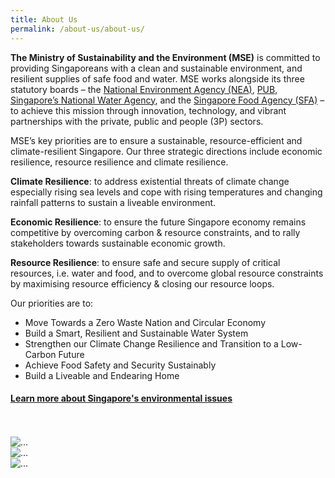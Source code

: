 ```yaml
---
title: About Us
permalink: /about-us/about-us/
---
```


<head>
<link rel="stylesheet" href="https://maxcdn.bootstrapcdn.com/bootstrap/4.0.0/css/bootstrap.min.css" integrity="sha384-Gn5384xqQ1aoWXA+058RXPxPg6fy4IWvTNh0E263XmFcJlSAwiGgFAW/dAiS6JXm" crossorigin="anonymous">
</head>

**The Ministry of Sustainability and the Environment (MSE)** is committed to providing Singaporeans with a clean and sustainable environment, and resilient supplies of safe food and water. MSE works alongside its three statutory boards – the [National Environment Agency (NEA)](https://www.nea.gov.sg/), [PUB, Singapore’s National Water Agency](https://www.pub.gov.sg/), and the [Singapore Food Agency (SFA)](https://www.sfa.gov.sg/) – to achieve this mission through innovation, technology, and vibrant partnerships with the private, public and people (3P) sectors.

MSE’s key priorities are to ensure a sustainable, resource-efficient and climate-resilient Singapore. Our three strategic directions include economic resilience, resource resilience and climate resilience.

**Climate Resilience**: to address existential threats of climate change especially rising sea levels and cope with rising temperatures and changing rainfall patterns to sustain a liveable environment. 

**Economic Resilience**: to ensure the future Singapore economy remains competitive by overcoming carbon & resource constraints, and to rally stakeholders towards sustainable economic growth.

**Resource Resilience**: to ensure safe and secure supply of critical resources, i.e. water and food, and to overcome global resource constraints by maximising resource efficiency & closing our resource loops. 

Our priorities are to:
* Move Towards a Zero Waste Nation and Circular Economy
* Build a Smart, Resilient and Sustainable Water System
* Strengthen our Climate Change Resilience and Transition to a Low-Carbon Future
* Achieve Food Safety and Security Sustainably
* Build a Liveable and Endearing Home

#### [Learn more about Singapore's environmental issues](/learn-the-issues/ "Learn The Issues")

<br>
<br>

<!-- Custom. Done with bootstrap but doesn't work on staging -->

<div class="d-flex justify-content-around">
    <div class="w-25">
     <img src="https://www.logolynx.com/images/logolynx/9f/9f865ea56817d97ab1b4823270a952d9.png" class="img-fluid" alt="...">
     <!-- try width: 33% height: auto -->
    </div>
    <div class="w-25">
     <img src="https://www.openinnovationnetwork.sg/images/network/NEA%20Logo.jpg" class="img-fluid" alt="...">
     </div>
    <div class="w-25">
     <img src="https://www.sfa.gov.sg/images/default-source/food-for-thought/sfa-logo357b8e7e76af46cca45da61a2dde4a7e.tmb-600_315.png" class="img-fluid" alt="...">
    </div>
</div>

